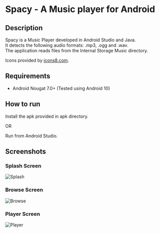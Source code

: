 # Spacy - A Music player for Android

## Description

Spacy is a Music Player developed in Android Studio and Java.  
It detects the following audio formats: .mp3, .ogg and .wav.  
The application reads files from the Internal Storage Music directory.

Icons provided by [icons8.com](icons8.com).

## Requirements

- Android Nougat 7.0+ (Tested using Android 10)

## How to run

Install the apk provided in apk directory.

OR

Run from Android Studio.

## Screenshots

### Splash Screen

![Splash](https://github.com/ChrisTs8920/Spacy-music-player/blob/main/screenshots/splash.jpg?raw=True)

### Browse Screen

![Browse](https://github.com/ChrisTs8920/Spacy-music-player/blob/main/screenshots/browse.jpg?raw=True)

### Player Screen

![Player](https://github.com/ChrisTs8920/Spacy-music-player/blob/main/screenshots/player.jpg?raw=True)
